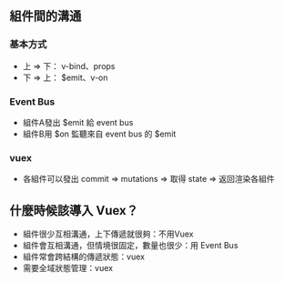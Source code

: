 ## 組件間的溝通

### 基本方式

- 上 => 下： v-bind、props
- 下 => 上： $emit、v-on

### Event Bus

- 組件A發出 $emit 給 event bus
- 組件B用 $on 監聽來自 event bus 的 $emit

### vuex

- 各組件可以發出 commit => mutations => 取得 state => 返回渲染各組件



## 什麼時候該導入 Vuex？

- 組件很少互相溝通，上下傳遞就很夠：不用Vuex
- 組件會互相溝通，但情境很固定，數量也很少：用 Event Bus
- 組件常會跨結構的傳遞狀態：vuex
- 需要全域狀態管理：vuex